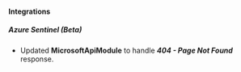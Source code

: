 
#### Integrations
##### Azure Sentinel (Beta)
- Updated **MicrosoftApiModule** to handle ***404 - Page Not Found*** response.
